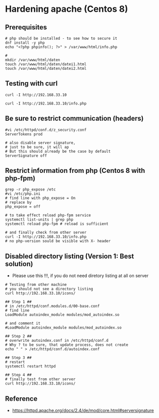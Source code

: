 # Hardening apache (Centos 8) 

## Prerequisites 

```
# php should be installed - to see how to secure it
dnf install -y php 
echo "<?php phpinfo(); ?>" > /var/www/html/info.php 

# 
mkdir /var/www/html/daten 
touch /var/www/html/daten/datei1.html
touch /var/www/html/daten/datei2.html 

```

## Testing with curl 

```
curl -I http://192.168.33.10 

curl -I http://192.168.33.10/info.php 
```

## Be sure to restrict communication (headers) 

```
#vi /etc/httpd/conf.d/z_security.conf 
ServerTokens prod 

# also disable server signature,
# just to be sure, it will ap
# But this should already be the case by default 
ServerSignature off
```

## Restrict information from php (Centos 8 with php-fpm) 

```
grep -r php_expose /etc 
#vi /etc/php.ini
# find line with php_expose = On 
# replace by 
php_expose = off 

# to take effect reload php-fpm service 
systemctl list-units | grep php 
systemctl reload php-fpm # reload is sufficient 

# and finally check from other server 
curl -I http://192.168.33.10/info.php 
# no php-version sould be visible with X- header 
```

## Disabled directory listing (Version 1: Best solution) 

  * Please use this !!!, if you do not need diretory listing at all on server 

```
# Testing from other machine 
# you should not see a directory listing 
curl http://192.168.33.10/icons/ 

## Step 1 ## 
# in /etc/httpd/conf.modules.d/00-base.conf 
# find line 
LoadModule autoindex_module modules/mod_autoindex.so

# and comment it
#LoadModule autoindex_module modules/mod_autoindex.so

## Step 2 ## 
# overwrite autoindex.conf in /etc/httpd/conf.d 
# Why ? to be sure, that update process, does not create 
echo " " > /etc/httpd/conf.d/autoindex.conf 

## Step 3 ## 
# restart 
systemctl restart httpd 

## Step 4 ## 
# finally test from other server
curl http://192.168.33.10/icons/ 

```

## Reference 

  * https://httpd.apache.org/docs/2.4/de/mod/core.html#serversignature
